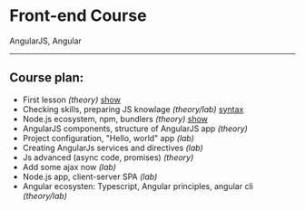 # Front-end Course
AngularJS, Angular

---

## Course plan:

 * First lesson _(theory)_ [show](./lessons/First_Lesson)
 * Checking skills, preparing JS knowlage _(theory/lab)_ [syntax](./lessons/Basic_js_syntax)
 * Node.js ecosystem, npm, bundlers _(theory)_ [show](./lessons/Lesson_3)
 * AngularJS components, structure of AngularJS app _(theory)_
 * Project configuration, "Hello, world" app _(lab)_
 * Creating AngularJs services and directives _(lab)_
 * Js advanced (async code, promises) _(theory)_
 * Add some ajax now _(lab)_
 * Node.js app, client-server SPA _(lab)_
 * Angular ecosysten: Typescript, Angular principles, angular cli _(theory/lab)_
